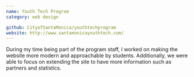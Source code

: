 ```yaml
---
name: Youth Tech Program
category: web design

github: CityofSantaMonica/youthtechprogram
website: http://www.santamonicayouthtech.com/
---
```


During my time being part of the program staff, I worked on making the website more modern and approachable by students. Additionally, we were able to focus on extending the site to have more information such as partners and statistics.
